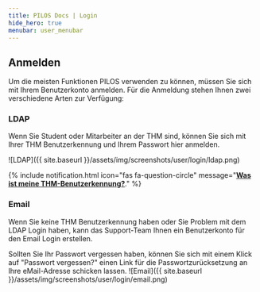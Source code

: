 ```yaml
---
title: PILOS Docs | Login
hide_hero: true
menubar: user_menubar
---
```


## Anmelden

Um die meisten Funktionen PILOS verwenden zu können, müssen Sie sich mit Ihrem Benutzerkonto anmelden.
Für die Anmeldung stehen Ihnen zwei verschiedene Arten zur Verfügung:

### LDAP

Wenn Sie Student oder Mitarbeiter an der THM sind, können Sie sich mit Ihrer THM Benutzerkennung und Ihrem Passwort hier anmelden.

![LDAP]({{ site.baseurl }}/assets/img/screenshots/user/login/ldap.png)

{% include notification.html  icon="fas fa-question-circle" message="**[Was ist meine THM-Benutzerkennung?](https://www.thm.de/its/helpdesk/faq/436-benutzerkonto.html#wie-sieht-die-th-benutzerkennung-aus)**." %}



### Email

Wenn Sie keine THM Benutzerkennung haben oder Sie Problem mit dem LDAP Login haben, kann das Support-Team Ihnen ein Benutzerkonto für den Email Login erstellen.

Sollten Sie Ihr Passwort vergessen haben, können Sie sich mit einem Klick auf "Passwort vergessen?" einen Link für die Passwortzurücksetzung an Ihre eMail-Adresse schicken lassen.
![Email]({{ site.baseurl }}/assets/img/screenshots/user/login/email.png)
